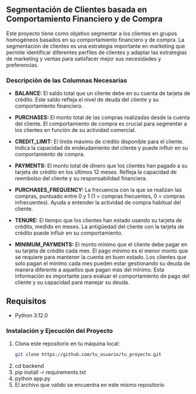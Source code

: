 ## Segmentación de Clientes basada en Comportamiento Financiero y de Compra

Este proyecto tiene como objetivo segmentar a los clientes en grupos homogéneos basados en su comportamiento financiero y de compra. La segmentación de clientes es una estrategia importante en marketing que permite identificar diferentes perfiles de clientes y adaptar las estrategias de marketing y ventas para satisfacer mejor sus necesidades y preferencias.

### Descripción de las Columnas Necesarias

- **BALANCE:** El saldo total que un cliente debe en su cuenta de tarjeta de crédito. Este saldo refleja el nivel de deuda del cliente y su comportamiento financiero.

- **PURCHASES:** El monto total de las compras realizadas desde la cuenta del cliente. El comportamiento de compra es crucial para segmentar a los clientes en función de su actividad comercial.

- **CREDIT_LIMIT:** El límite máximo de crédito disponible para el cliente. Indica la capacidad de endeudamiento del cliente y puede influir en su comportamiento de compra.

- **PAYMENTS:** El monto total de dinero que los clientes han pagado a su tarjeta de crédito en los últimos 12 meses. Refleja la capacidad de reembolso del cliente y su responsabilidad financiera.

- **PURCHASES_FREQUENCY:** La frecuencia con la que se realizan las compras, puntuado entre 0 y 1 (1 = compras frecuentes, 0 = compras infrecuentes). Ayuda a entender la actividad de compra habitual del cliente.

- **TENURE:** El tiempo que los clientes han estado usando su tarjeta de crédito, medido en meses. La antigüedad del cliente con la tarjeta de crédito puede influir en su comportamiento.

- **MINIMUM_PAYMENTS:** El monto mínimo que el cliente debe pagar en su tarjeta de crédito cada mes. El pago mínimo es el menor monto que se requiere para mantener la cuenta en buen estado. Los clientes que solo pagan el mínimo cada mes pueden estar gestionando su deuda de manera diferente a aquellos que pagan más del mínimo. Esta información es importante para evaluar el comportamiento de pago del cliente y su capacidad para manejar su deuda.

## Requisitos

- Python 3.12.0

### Instalación y Ejecución del Proyecto

1. Clona este repositorio en tu máquina local:
   ```bash
   git clone https://github.com/tu_usuario/tu_proyecto.git

2. cd backend
3. pip install -r requirements.txt
4. python app.py
5. El archivo que valido se encuentra en este mismo repositorio
